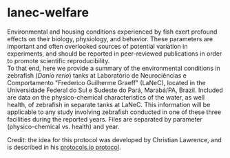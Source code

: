 # lanec-welfare
Environmental and housing conditions experienced by fish exert profound effects on their biology, physiology, and behavior.  These parameters are important and often overlooked sources of potential variation in experiments, and should be reported in peer-reviewed publications in order to promote scientific reproducibility.  
To that end, here we provide a summary of the environmental conditions in zebrafish (<i>Danio rerio</i>) tanks at Laboratório de Neurociências e Comportamento "Frederico Guilherme Graeff" (LaNeC), located in the Universidade Federal do Sul e Sudeste do Pará, Marabá/PA, Brazil. Included are data on the physico-chemical characteristics of the water, as well health, of zebrafish in separate tanks at LaNeC. This information will be applicable to any study involving zebrafish conducted in one of these three facilities during the reported years.
Files are separated by parameter (physico-chemical vs. health) and year.

Credit: the idea for this protocol was developed by Christian Lawrence, and is described in his [protocols.io protocol](https:/dx.doi.org/10.17504/protocols.io.mrjc54n). 
